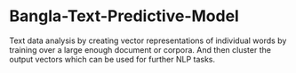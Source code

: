 # Bangla-Text-Predictive-Model
Text data analysis by creating vector representations of individual words by training over a large enough document or corpora. And then cluster the output vectors which can be used for further NLP tasks.
